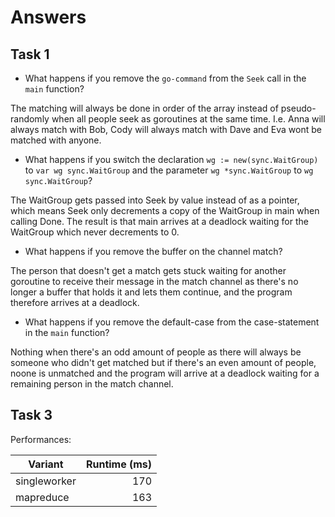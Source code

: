 # Answers

## Task 1

* What happens if you remove the `go-command` from the `Seek` call in the `main` function?

The matching will always be done in order of the array instead of pseudo-randomly when all people seek as goroutines at the same time. I.e. Anna will always match with Bob, Cody will always match with Dave and Eva wont be matched with anyone.

* What happens if you switch the declaration `wg := new(sync.WaitGroup)` to `var wg sync.WaitGroup` and the parameter `wg *sync.WaitGroup` to `wg sync.WaitGroup`?

The WaitGroup gets passed into Seek by value instead of as a pointer, which means Seek only decrements a copy of the WaitGroup in main when calling Done. The result is that main arrives at a deadlock waiting for the WaitGroup which never decrements to 0.

* What happens if you remove the buffer on the channel match?

The person that doesn't get a match gets stuck waiting for another goroutine to receive their message in the match channel as there's no longer a buffer that holds it and lets them continue, and the program therefore arrives at a deadlock.

* What happens if you remove the default-case from the case-statement in the `main` function?

Nothing when there's an odd amount of people as there will always be someone who didn't get matched but if there's an even amount of people, noone is unmatched and the program will arrive at a deadlock waiting for a remaining person in the match channel.

## Task 3

Performances:

|Variant       | Runtime (ms) |
| ------------ | ------------:|
| singleworker |          170 |
| mapreduce    |          163 |